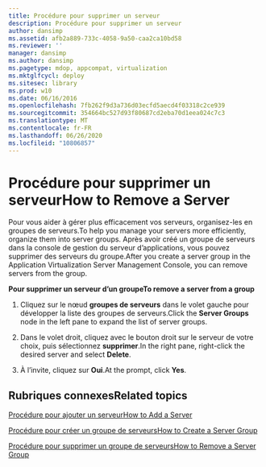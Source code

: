 ```yaml
---
title: Procédure pour supprimer un serveur
description: Procédure pour supprimer un serveur
author: dansimp
ms.assetid: afb2a889-733c-4058-9a50-caa2ca10bd58
ms.reviewer: ''
manager: dansimp
ms.author: dansimp
ms.pagetype: mdop, appcompat, virtualization
ms.mktglfcycl: deploy
ms.sitesec: library
ms.prod: w10
ms.date: 06/16/2016
ms.openlocfilehash: 7fb262f9d3a736d03ecfd5aecd4f03318c2ce939
ms.sourcegitcommit: 354664bc527d93f80687cd2eba70d1eea024c7c3
ms.translationtype: MT
ms.contentlocale: fr-FR
ms.lasthandoff: 06/26/2020
ms.locfileid: "10806857"
---
```

# <span data-ttu-id="742e6-103">Procédure pour supprimer un serveur</span><span class="sxs-lookup"><span data-stu-id="742e6-103">How to Remove a Server</span></span>


<span data-ttu-id="742e6-104">Pour vous aider à gérer plus efficacement vos serveurs, organisez-les en groupes de serveurs.</span><span class="sxs-lookup"><span data-stu-id="742e6-104">To help you manage your servers more efficiently, organize them into server groups.</span></span> <span data-ttu-id="742e6-105">Après avoir créé un groupe de serveurs dans la console de gestion du serveur d’applications, vous pouvez supprimer des serveurs du groupe.</span><span class="sxs-lookup"><span data-stu-id="742e6-105">After you create a server group in the Application Virtualization Server Management Console, you can remove servers from the group.</span></span>

**<span data-ttu-id="742e6-106">Pour supprimer un serveur d’un groupe</span><span class="sxs-lookup"><span data-stu-id="742e6-106">To remove a server from a group</span></span>**

1.  <span data-ttu-id="742e6-107">Cliquez sur le nœud **groupes de serveurs** dans le volet gauche pour développer la liste des groupes de serveurs.</span><span class="sxs-lookup"><span data-stu-id="742e6-107">Click the **Server Groups** node in the left pane to expand the list of server groups.</span></span>

2.  <span data-ttu-id="742e6-108">Dans le volet droit, cliquez avec le bouton droit sur le serveur de votre choix, puis sélectionnez **supprimer**.</span><span class="sxs-lookup"><span data-stu-id="742e6-108">In the right pane, right-click the desired server and select **Delete**.</span></span>

3.  <span data-ttu-id="742e6-109">À l’invite, cliquez sur **Oui**.</span><span class="sxs-lookup"><span data-stu-id="742e6-109">At the prompt, click **Yes**.</span></span>

## <span data-ttu-id="742e6-110">Rubriques connexes</span><span class="sxs-lookup"><span data-stu-id="742e6-110">Related topics</span></span>


[<span data-ttu-id="742e6-111">Procédure pour ajouter un serveur</span><span class="sxs-lookup"><span data-stu-id="742e6-111">How to Add a Server</span></span>](how-to-add-a-server.md)

[<span data-ttu-id="742e6-112">Procédure pour créer un groupe de serveurs</span><span class="sxs-lookup"><span data-stu-id="742e6-112">How to Create a Server Group</span></span>](how-to-create-a-server-group.md)

[<span data-ttu-id="742e6-113">Procédure pour supprimer un groupe de serveurs</span><span class="sxs-lookup"><span data-stu-id="742e6-113">How to Remove a Server Group</span></span>](how-to-remove-a-server-group.md)

 

 






